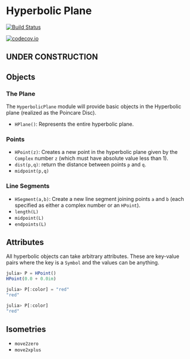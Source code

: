 # Hyperbolic Plane


[![Build Status](https://travis-ci.org/scheinerman/HyperbolicPlane.jl.svg?branch=master)](https://travis-ci.org/scheinerman/HyperbolicPlane.jl)


[![codecov.io](http://codecov.io/github/scheinerman/HyperbolicPlane.jl/coverage.svg?branch=master)](http://codecov.io/github/scheinerman/HyperbolicPlane.jl?branch=master)

## UNDER CONSTRUCTION

## Objects

### The Plane

The `HyperbolicPlane` module will provide basic objects in the Hyperbolic
plane (realized as the Poincare Disc).

+ `HPlane()`: Represents the entire hyperbolic plane.

### Points

+ `HPoint(z)`: Creates a new point in the hyperbolic plane given by the
`Complex` number `z` (which must have absolute value less than 1).
+ `dist(p,q)`: return the distance between points `p` and `q`.
+ `midpoint(p,q)`

### Line Segments

+ `HSegment(a,b)`: Create a new line segment joining points `a` and `b`
(each specified as either a complex number or an `HPoint`).
+ `length(L)`
+ `midpoint(L)`
+ `endpoints(L)`


## Attributes

All hyperbolic objects can take arbitrary attributes. These are key-value
pairs where the key is a `Symbol` and the values can be anything.
```julia 
julia> P = HPoint()
HPoint(0.0 + 0.0im)

julia> P[:color] = "red"
"red"

julia> P[:color]
"red"
```



## Isometries

+ `move2zero`
+ `move2xplus`
